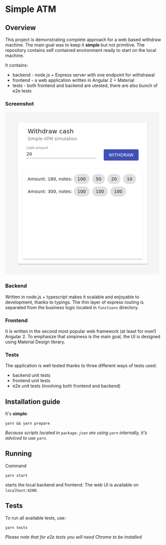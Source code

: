 # Simple ATM

## Overview

This project is demonstrating complete approach for a web based withdraw machine.
The main goal was to keep it **simple** but not primitive.
The repository contains self contained environment ready to start on the local machine.

It contains:
* backend - node.js + Express server with one endpoint for withdrawal
* frontend - a web application written in Angular 2 + Material
* tests - both frontend and backend are utested, there are also bunch of e2e tests

### Screenshot

![](./images/atm.png)


### Backend

Written in node.js + typescript makes it scalable and enjoyable to development, thanks to typings.
The thin layer of express routing is separated from the business logic located in `functions` directory.

### Frontend

It is written in the second most popular web framework (at least for now!) Angular 2.
To emphasize that simpiness is the main goal, the UI is designed using Material Design library.

### Tests

The application is well tested thanks to three different ways of tests used:
* backend unit tests
* frontend unit tests
* e2e unit tests (involving both frontend and backend)


## Installation guide

It's **simple**:
```
yarn && yarn prepare
```

*Because scripts located in `package.json` are using `yarn` internally, it's adviced to use `yarn`.*

## Running

Command
```
yarn start
```

starts the local backend and frontend. The web UI is available on `localhost:4200`.

## Tests

To run all available tests, use:
```
yarn tests
```

*Please note that for e2e tests you will need Chrome to be installed*

